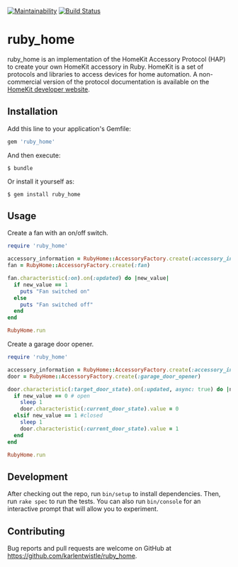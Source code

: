 [![Maintainability](https://api.codeclimate.com/v1/badges/c81f4cfdf5c13d716487/maintainability)](https://codeclimate.com/github/karlentwistle/ruby_home/maintainability)
[![Build Status](https://travis-ci.org/karlentwistle/ruby_home.svg?branch=master)](https://travis-ci.org/karlentwistle/ruby_home)

# ruby_home

ruby_home is an implementation of the HomeKit Accessory Protocol (HAP) to create your own HomeKit accessory in Ruby. HomeKit is a set of protocols and libraries to access devices for home automation. A non-commercial version of the protocol documentation is available on the [HomeKit developer website](https://developer.apple.com/homekit/).

## Installation

Add this line to your application's Gemfile:

```ruby
gem 'ruby_home'
```

And then execute:

    $ bundle

Or install it yourself as:

    $ gem install ruby_home

## Usage

Create a fan with an on/off switch.

```ruby
require 'ruby_home'

accessory_information = RubyHome::AccessoryFactory.create(:accessory_information)
fan = RubyHome::AccessoryFactory.create(:fan)

fan.characteristic(:on).on(:updated) do |new_value|
  if new_value == 1
    puts "Fan switched on"
  else
    puts "Fan switched off"
  end
end

RubyHome.run
```

Create a garage door opener.

```ruby
require 'ruby_home'

accessory_information = RubyHome::AccessoryFactory.create(:accessory_information)
door = RubyHome::AccessoryFactory.create(:garage_door_opener)

door.characteristic(:target_door_state).on(:updated, async: true) do |new_value|
  if new_value == 0 # open
    sleep 1
    door.characteristic(:current_door_state).value = 0
  elsif new_value == 1 #closed
    sleep 1
    door.characteristic(:current_door_state).value = 1
  end
end

RubyHome.run
```

## Development

After checking out the repo, run `bin/setup` to install dependencies. Then, run `rake spec` to run the tests. You can also run `bin/console` for an interactive prompt that will allow you to experiment.


## Contributing

Bug reports and pull requests are welcome on GitHub at https://github.com/karlentwistle/ruby_home.

